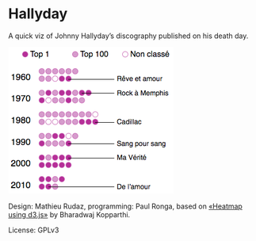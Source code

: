 # Hallyday

A quick viz of Johnny Hallyday’s discography published on his death day.

![Preview](preview.png)

Design: Mathieu Rudaz, programming: Paul Ronga, based on [«Heatmap using d3.js»](https://bl.ocks.org/nanu146/df39c69d1d0cb1b71429b2cd47e2a189) by Bharadwaj Kopparthi.

License: GPLv3
